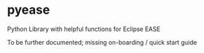 # pyease

Python Library with helpful functions for Eclipse EASE

To be further documented; missing on-boarding / quick start guide

